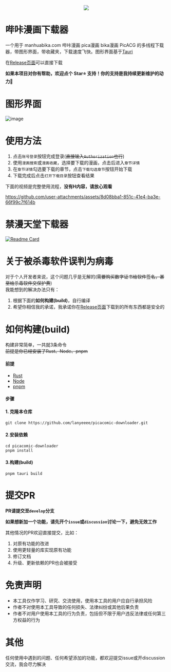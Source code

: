 <p align="center">
    <img src="https://github.com/user-attachments/assets/4c92e80c-90fa-4ab6-a361-e48abd66d4b7" style="align-self: center"/>
</p>

# 哔咔漫画下载器
一个用于 manhuabika.com 哔咔漫画 pica漫画 bika漫画 PicACG 的多线程下载器，带图形界面，带收藏夹，下载速度飞快。图形界面基于[Tauri](https://v2.tauri.app/start/)

在[Release页面](https://github.com/lanyeeee/picacomic-downloader/releases)可以直接下载

**如果本项目对你有帮助，欢迎点个 Star⭐ 支持！你的支持是我持续更新维护的动力🙏**

# 图形界面
![image](https://github.com/user-attachments/assets/5f798409-760f-4508-a686-38084afd91fd)

# 使用方法

1. 点击`账号登录`按钮完成登录(~~直接输入`Authorization`也行~~)
2. 使用`漫画搜索`或`漫画收藏`，选择要下载的漫画，点击后进入`章节详情`
3. 在`章节详情`勾选要下载的章节，点击`下载勾选章节`按钮开始下载
4. 下载完成后点击`打开下载目录`按钮查看结果

下面的视频是完整使用流程，**没有H内容，请放心观看**

https://github.com/user-attachments/assets/8d08bba1-851c-41e4-ba3e-66f99c7f614b

# 禁漫天堂下载器  
[![Readme Card](https://github-readme-stats.vercel.app/api/pin/?username=lanyeeee&repo=jmcomic-downloader)](https://github.com/lanyeeee/jmcomic-downloader)  

# 关于被杀毒软件误判为病毒

对于个人开发者来说，这个问题几乎是无解的(~~需要购买数字证书给软件签名，甚至给杀毒软件交保护费~~)  
我能想到的解决办法只有：

1. 根据下面的**如何构建(build)**，自行编译
2. 希望你相信我的承诺，我承诺你在[Release页面](https://github.com/lanyeeee/picacomic-downloader/releases)下载到的所有东西都是安全的

# 如何构建(build)

构建非常简单，一共就3条命令  
~~前提是你已经安装了Rust、Node、pnpm~~

#### 前提

- [Rust](https://www.rust-lang.org/tools/install)
- [Node](https://nodejs.org/en)
- [pnpm](https://pnpm.io/installation)

#### 步骤

#### 1. 克隆本仓库

```
git clone https://github.com/lanyeeee/picacomic-downloader.git
```

#### 2.安装依赖

```
cd picacomic-downloader
pnpm install
```

#### 3.构建(build)

```
pnpm tauri build
```
# 提交PR
**PR请提交至`develop`分支**

**如果想新加一个功能，请先开个`issue`或`discussion`讨论一下，避免无效工作**

其他情况的PR欢迎直接提交，比如：
1. 对原有功能的改进
2. 使用更轻量的库实现原有功能
3. 修订文档
4. 升级、更新依赖的PR也会被接受

# 免责声明
- 本工具仅作学习、研究、交流使用，使用本工具的用户应自行承担风险
- 作者不对使用本工具导致的任何损失、法律纠纷或其他后果负责
- 作者不对用户使用本工具的行为负责，包括但不限于用户违反法律或任何第三方权益的行为
# 其他
任何使用中遇到的问题、任何希望添加的功能，都欢迎提交issue或开discussion交流，我会尽力解决

